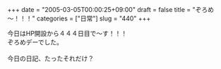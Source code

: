 +++
date = "2005-03-05T00:00:25+09:00"
draft = false
title = "ぞろめ～！！！"
categories = ["日常"]
slug = "440"
+++

<div>今日はHP開設から４４４日目で～す！！！</div>
<div>ぞろめデーでした。</div>
&nbsp;
<div>今日の日記、たったそれだけ？</div>
